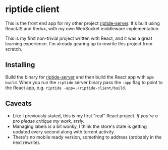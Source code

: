 # riptide client
This is the front end app for my other project [riptide-server](https://github.com/akillmer/riptide-server). It's built using ReactJS and Redux, with my own WebSocket middleware implementation.

This is my first non-trivial project written with React, and it was a great learning experience. I'm already gearing up to rewrite this project from scratch. 

## Installing
Build the binary for [riptide-server](https://github.com/akillmer/riptide-server) and then build the React app with `npm build`. When you run the `riptide` server binary pass the `-app` flag to point to the React app, e.g. `riptide -app=./riptide-client/build`.

## Caveats
+ Like I previously stated, this is my first "real" React project. *If you're a pro please critique my work, srsly.*
+ Managing labels is a bit wonky, I think the store's state is getting updated every second along with torrent activity.
+ There's no mobile ready version, something to address (probably in the next rewrite).